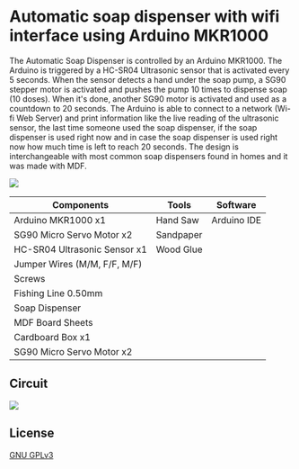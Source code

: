# Automatic soap dispenser with wifi interface using Arduino MKR1000

The Automatic Soap Dispenser is controlled by an Arduino MKR1000. The Arduino is triggered by a HC-SR04 Ultrasonic sensor that is activated every 5 seconds. When the sensor detects a hand under the soap pump, a SG90 stepper motor is activated and pushes the pump 10 times to dispense soap (10 doses). When it's done, another SG90 motor is activated and used as a countdown to 20 seconds. The Arduino is able to connect to a network (Wi-fi Web Server) and print information like the live reading of the ultrasonic sensor, the last time someone used the soap dispenser, if the soap dispenser is used right now and in case the soap dispenser is used right now how much time is left to reach 20 seconds. The design is interchangeable with most common soap dispensers found in homes and it was made with MDF. 

![](https://i.imgur.com/qCzJk3G.jpg)

| Components   | Tools       | Software   | 
| ----------- | ----------- | ----------- |
| Arduino MKR1000 x1        | Hand Saw | Arduino IDE
| SG90 Micro Servo Motor x2 | Sandpaper
| HC-SR04 Ultrasonic Sensor x1 | Wood Glue   
| Jumper Wires (M/M, F/F, M/F) |
| Screws      |
| Fishing Line 0.50mm  | 
| Soap Dispenser      |
| MDF Board Sheets  |
| Cardboard Box x1   |   
| SG90 Micro Servo Motor x2  |  

## Circuit

![](https://i.imgur.com/tdU1LSW.png)

## License

[GNU GPLv3](https://choosealicense.com/licenses/gpl-3.0/)